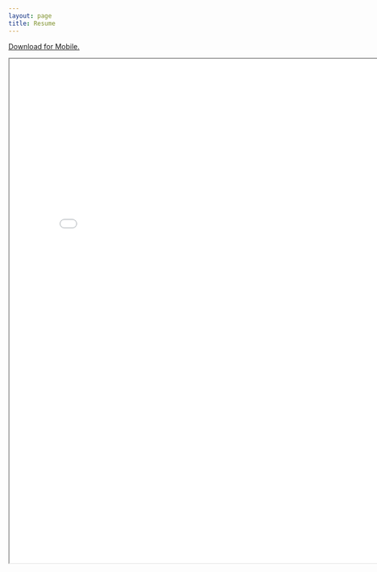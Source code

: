 ```yaml
---
layout: page
title: Resume
---
```


<p class="message">
  <a href="../josephbae96.github.io/Files/Joseph%20Bae%20Resume%20Fall%202016.pdf">Download for Mobile.</a>
  
</p>

<iframe src="../josephbae96.github.io/Files/Joseph%20Bae%20Resume%20Fall%202016.pdf" width="800" height="1000"></iframe> 